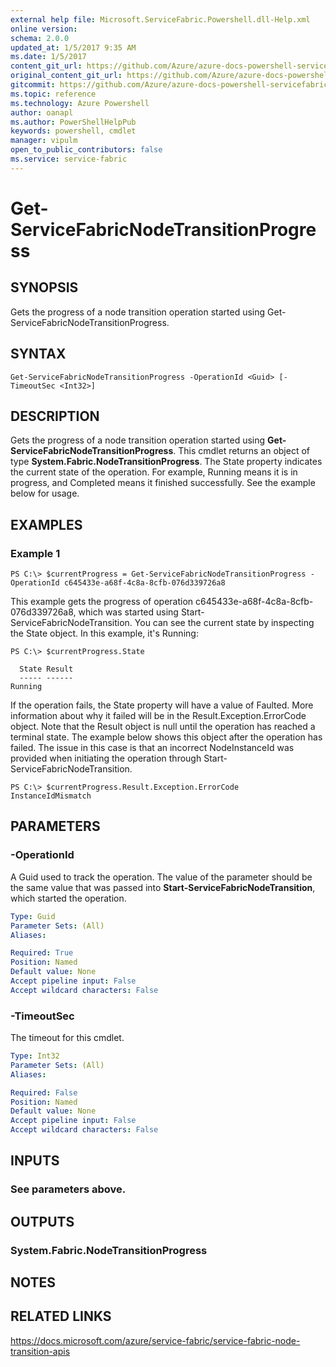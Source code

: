 ```yaml
---
external help file: Microsoft.ServiceFabric.Powershell.dll-Help.xml
online version:
schema: 2.0.0
updated_at: 1/5/2017 9:35 AM
ms.date: 1/5/2017
content_git_url: https://github.com/Azure/azure-docs-powershell-servicefabric/blob/master/Service-Fabric-cmdlets/ServiceFabric/vlatest/Get-ServiceFabricNodeTransitionProgress.md
original_content_git_url: https://github.com/Azure/azure-docs-powershell-servicefabric/blob/master/Service-Fabric-cmdlets/ServiceFabric/vlatest/Get-ServiceFabricNodeTransitionProgress.md
gitcommit: https://github.com/Azure/azure-docs-powershell-servicefabric/blob/03aee89eb616a23e79b1299ebf31adce69ba5582/Service-Fabric-cmdlets/ServiceFabric/vlatest/Get-ServiceFabricNodeTransitionProgress.md
ms.topic: reference
ms.technology: Azure Powershell
author: oanapl
ms.author: PowerShellHelpPub
keywords: powershell, cmdlet
manager: vipulm
open_to_public_contributors: false
ms.service: service-fabric
---
```


# Get-ServiceFabricNodeTransitionProgress

## SYNOPSIS
Gets the progress of a node transition operation started using Get-ServiceFabricNodeTransitionProgress.

## SYNTAX

```
Get-ServiceFabricNodeTransitionProgress -OperationId <Guid> [-TimeoutSec <Int32>]
```

## DESCRIPTION
Gets the progress of a node transition operation started using **Get-ServiceFabricNodeTransitionProgress**.
This cmdlet returns an object of type **System.Fabric.NodeTransitionProgress**.  The State property indicates the current state of the operation.  For example, Running means it is in progress, and Completed means it finished successfully.  See the example below for usage.
## EXAMPLES

### Example 1
```
PS C:\> $currentProgress = Get-ServiceFabricNodeTransitionProgress -OperationId c645433e-a68f-4c8a-8cfb-076d339726a8
```

This example gets the progress of operation c645433e-a68f-4c8a-8cfb-076d339726a8, which was started using Start-ServiceFabricNodeTransition.  You can see the current state by inspecting the State object.  In this example, it's Running:

```
PS C:\> $currentProgress.State

  State Result
  ----- ------
Running
```

If the operation fails, the State property will have a value of Faulted.  More information about why it failed will be in the Result.Exception.ErrorCode object.  Note that the Result object is null until the operation has reached a terminal state.  The example below shows this object after the operation has failed.  The issue in this case is that an incorrect NodeInstanceId was provided when initiating the operation through Start-ServiceFabricNodeTransition.

```
PS C:\> $currentProgress.Result.Exception.ErrorCode
InstanceIdMismatch
```

## PARAMETERS

### -OperationId
A Guid used to track the operation.  The value of the parameter should be the same value that was passed into **Start-ServiceFabricNodeTransition**, which started the operation.

```yaml
Type: Guid
Parameter Sets: (All)
Aliases:

Required: True
Position: Named
Default value: None
Accept pipeline input: False
Accept wildcard characters: False
```

### -TimeoutSec
The timeout for this cmdlet.

```yaml
Type: Int32
Parameter Sets: (All)
Aliases:

Required: False
Position: Named
Default value: None
Accept pipeline input: False
Accept wildcard characters: False
```

## INPUTS

### See parameters above.


## OUTPUTS

### System.Fabric.NodeTransitionProgress

## NOTES

## RELATED LINKS

https://docs.microsoft.com/azure/service-fabric/service-fabric-node-transition-apis
